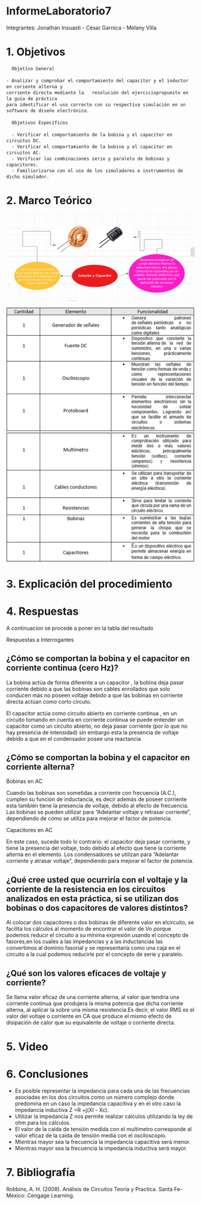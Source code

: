 # InformeLaboratorio7


Integrantes: Jonathan Insuasti - César Garnica - Melany Villa

# 1. Objetivos 

      Objetivo General
     
    - Analizar y comprobar el comportamiento del capacitor y el inductor en coriente alterna y 
    corriente directa mediante la   resolución del ejerciciopropuesto en la guía de práctica
    para identificar el uso correcto con su respectiva simulación en un software de diseño electrónico.
    
      Objetivos Específicos
      
      - Verificar el comportamiento de la bobina y el capacitor en circuitos DC.
      - Verificar el comportamiento de la bobina y el capacitor en circuitos AC.
      - Verificar las combinaciones serie y paralelo de bobinas y capacitores. 
      - Familiarizarse con el uso de los simuladores e instrumentos de dicho simulador. 
     
     

    
# 2. Marco Teórico

![](https://github.com/mjvilla1/ImagenesLab7/blob/main/Inductor%20y%20Capacitor.PNG)

![](https://github.com/mjvilla1/ImagenesLab7/blob/main/TablaLab7.PNG)
![](https://github.com/mjvilla1/ImagenesLab7/blob/main/TablaLab7.1.PNG)

# 3. Explicación  del procedimiento



#  4. Respuestas 



A continuacion se procede a poner en la tabla del resultado



Respuestas a Interrogantes

## ¿Cómo se comportan la bobina y el capacitor en corriente continua (cero Hz)?

La bobina actúa de forma diferente a un capacitor , la bobina deja pasar corriente debido a que las bobinas son cables enrollados que solo conducen más no poseen voltaje debido a que las bobinas en corriente directa actúan como corto circuto.

El capacitor actúa como circuito abierto en corriente continua , en un circuito tomando en cuenta en corriente continua se puede entender un capacitor como un circuito abierto,
no deja pasar corriente (por lo que no hay presencia de intensidad) sin embargo esta la presencia de voltaje debido a que en el condensador posee una reactancia


## ¿Cómo se comportan la bobina y el capacitor en corriente alterna?

Bobinas en AC

Cuando las bobinas son sometidas a corriente con frecuencia (A.C.), cumplen su función de inductancia, es decir además de poseer corriente esta también tiene la presencia de voltaje, debido al efecto de frecuencia.
Las bobinas se pueden utilizar para “Adelantar voltaje y retrasar corriente”, dependiendo de cómo se utiliza para mejorar el factor de potencia.

Capacitores en AC

En este caso, sucede todo lo contrario: el capacitor deja pasar corriente, y tiene la presencia del voltaje, todo debido al efecto que tiene la corriente alterna en el elemento. 
Los condensadores se utilizan para “Adelantar corriente y atrasar voltaje”, dependiendo para mejorar el factor de potencia.


## ¿Qué cree usted que ocurriría con el voltaje y la corriente de la resistencia en los circuitos analizados en esta práctica, si se utilizan dos bobinas o dos capacitores de valores distintos?

Al colocar dos capacitores o dos bobinas de diferente valor en elcircuito, se facilita los cálculos al momento de encontrar el valor de Vo porque podemos reducir el circuito a su mínima expresión usando el concepto de fasores,en los cuales a las impedancias y a las inductancias las convertimos al dominio fasorial y se representaría como una caja en el circuito a la cual podemos reducirle por el concepto de serie y paralelo.

## ¿Qué son los valores eficaces de voltaje y corriente?

Se llama valor eficaz de una corriente alterna, al valor que tendría una corriente continua que produjera la misma potencia que dicha corriente alterna, al aplicar la sobre una misma resistencia.Es decir, el valor RMS es el valor del voltaje o corriente en CA que produce el mismo efecto de disipación de calor que su equivalente de voltaje o corriente directa.

# 5. Video


# 6. Conclusiones

- Es posible representar la impedancia para cada una de las frecuencias asociadas en los  dos  circuitos  como  un  número  complejo  donde  predomina  en  un  caso  la
 impedancia capacitiva y en el otro caso la impedancia inductiva Z =R +j(Xl - Xc).
- Utilizar la impedancia Z nos permite realizar cálculos utilizando la ley de ohm para los cálculos.
- El valor de la caída de tensión medida con el multímetro corresponde al valor eficaz de la caída de tensión media con el osciloscopio. 
- Mientras mayor sea la frecuencia la impedancia capacitiva será menor.
- Mientras mayor sea la frecuencia la impedancia inductiva será mayor.
 

# 7. Bibliografía 

Robbins, A. H. (2008). Análisis de Circuitos Teoria y Practica. Santa Fe-Mexico: Cengage Learning.
